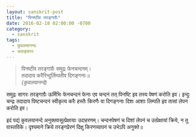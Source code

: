 ```yaml
---
layout: sanskrit-post
title: "पिनष्टीव तरङ्गाग्रैः"
date: 2016-02-18 02:00:00 -0700
category:
  - sanskrit
tags:
  - कुवलयानन्दः
  - अलङ्कारः
---
```


> पिनष्टीव तरङ्गाग्रैः समुद्रः फेनचन्दनम्।  
> तदादाय करैरिन्दुर्लिम्पतीव दिगङ्गनाः॥  
><cite>(कुवलयानन्दे)</cite>

समुद्रः सागरः तरङ्गाग्रैः ऊर्मिभिः फेनचन्दनं फेनाः एव चन्दनं तत् पिनष्टि इव तस्य पेषणं करोति इव।
इन्दुः चन्द्रः तदादाय पिष्टचन्दनं स्वीकृत्य करैः हस्तैः किरणैः वा दिगङ्गनाः दिशः आशाः लिम्पति इव तासां
लेपनं करोति इव।

इदं पद्यं कुवलयानन्दे अनुक्तवसूत्प्रेक्षायाः उदाहरणम्। चन्दनपेषणं च दिशां लेपनं च उत्प्रेक्षायां क्रिये, न तु
वास्तविके। दृश्यमाने क्रिये तरङ्गप्रेरणं दिक्षु किरणव्यापनं च उभेऽपि अनुक्ते॥
